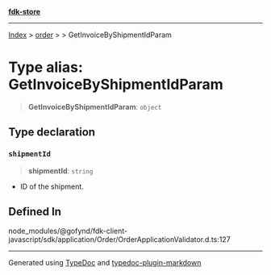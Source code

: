 [**fdk-store**](../../../README.md)
***

[Index](../../../API.md) > [order](../../README.md) > [<internal>](../README.md) > GetInvoiceByShipmentIdParam

# Type alias: GetInvoiceByShipmentIdParam

> **GetInvoiceByShipmentIdParam**: `object`

## Type declaration

### `shipmentId`

> **shipmentId**: `string`

- ID of the shipment.

## Defined In

node\_modules/@gofynd/fdk-client-javascript/sdk/application/Order/OrderApplicationValidator.d.ts:127

***
Generated using [TypeDoc](https://typedoc.org/) and [typedoc-plugin-markdown](https://www.npmjs.com/package/typedoc-plugin-markdown)
